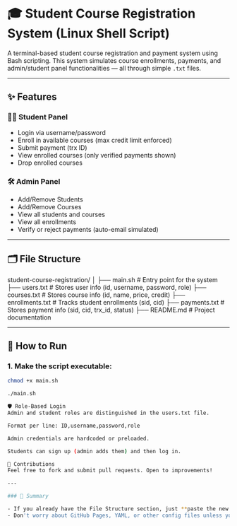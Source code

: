 # 🎓 Student Course Registration System (Linux Shell Script)

A terminal-based student course registration and payment system using Bash scripting. This system simulates course enrollments, payments, and admin/student panel functionalities — all through simple `.txt` files.

---

## ✨ Features

### 👨‍🎓 Student Panel
- Login via username/password
- Enroll in available courses (max credit limit enforced)
- Submit payment (trx ID)
- View enrolled courses (only verified payments shown)
- Drop enrolled courses

### 🛠️ Admin Panel
- Add/Remove Students
- Add/Remove Courses
- View all students and courses
- View all enrollments
- Verify or reject payments (auto-email simulated)

---

## 🗂️ File Structure

student-course-registration/
│
├── main.sh # Entry point for the system
├── users.txt # Stores user info (id, username, password, role)
├── courses.txt # Stores course info (id, name, price, credit)
├── enrollments.txt # Tracks student enrollments (sid, cid)
├── payments.txt # Stores payment info (sid, cid, trx_id, status)
├── README.md # Project documentation

---

## 🚀 How to Run

### 1. Make the script executable:

```bash
chmod +x main.sh

./main.sh

🛡️ Role-Based Login
Admin and student roles are distinguished in the users.txt file.

Format per line: ID,username,password,role

Admin credentials are hardcoded or preloaded.

Students can sign up (admin adds them) and then log in.

🤝 Contributions
Feel free to fork and submit pull requests. Open to improvements!

---

### 🔄 Summary

- If you already have the File Structure section, just **paste the new sections directly below it** in the same file.
- Don't worry about GitHub Pages, YAML, or other config files unless you're doing CI/CD or deployment — for now, the README is just a Markdown `.md` file meant to document your script.


